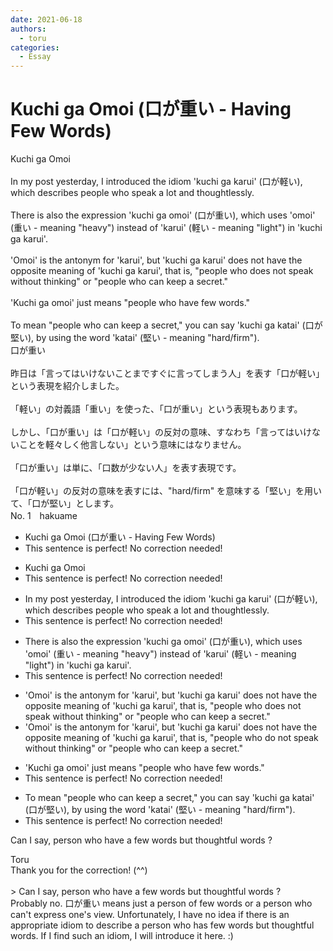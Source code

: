 ```yaml
---
date: 2021-06-18
authors:
  - toru
categories:
  - Essay
---
```


<h1 id="subject_show">Kuchi ga Omoi (口が重い - Having Few Words)</h1>
<div class="date" hidden>Jun 18, 2021 17:10</div>
<div id="post"><div id="body_show_ori">
Kuchi ga Omoi<br/><br/>In my post yesterday, I introduced the idiom 'kuchi ga karui' (口が軽い), which describes people who speak a lot and thoughtlessly.<br/><br/>There is also the expression 'kuchi ga omoi' (口が重い), which uses 'omoi' (重い - meaning "heavy") instead of 'karui' (軽い - meaning "light") in 'kuchi ga karui'.<br/><br/>'Omoi' is the antonym for 'karui', but 'kuchi ga karui' does not have the opposite meaning of 'kuchi ga karui', that is, "people who does not speak without thinking" or "people who can keep a secret."<br/><br/>'Kuchi ga omoi' just means "people who have few words."<br/><br/>To mean "people who can keep a secret," you can say 'kuchi ga katai' (口が堅い), by using the word 'katai' (堅い - meaning "hard/firm").
</div></div>

<!-- more -->

<div id="post_ja"><div id="body_show_mo">
口が重い<br/><br/>昨日は「言ってはいけないことまですぐに言ってしまう人」を表す「口が軽い」という表現を紹介しました。<br/><br/>「軽い」の対義語「重い」を使った、「口が重い」という表現もあります。<br/><br/>しかし、「口が重い」は「口が軽い」の反対の意味、すなわち「言ってはいけないことを軽々しく他言しない」という意味にはなりません。<br/><br/>「口が重い」は単に、「口数が少ない人」を表す表現です。<br/><br/>「口が軽い」の反対の意味を表すには、"hard/firm" を意味する「堅い」を用いて、「口が堅い」とします。
</div></div>
<div id="block"><div class="first_name"> No. 1　<span class="just_name">hakuame</span></div><div id="block2">
<ul class="correction_field">
<li class="incorrect">Kuchi ga Omoi (口が重い - Having Few Words)</li>
<li class="corrected perfect">This sentence is perfect! No correction needed!</li>
</ul>
<ul class="correction_field">
<li class="incorrect">Kuchi ga Omoi</li>
<li class="corrected perfect">This sentence is perfect! No correction needed!</li>
</ul>
<ul class="correction_field">
<li class="incorrect">In my post yesterday, I introduced the idiom 'kuchi ga karui' (口が軽い), which describes people who speak a lot and thoughtlessly.</li>
<li class="corrected perfect">This sentence is perfect! No correction needed!</li>
</ul>
<ul class="correction_field">
<li class="incorrect">There is also the expression 'kuchi ga omoi' (口が重い), which uses 'omoi' (重い - meaning "heavy") instead of 'karui' (軽い - meaning "light") in 'kuchi ga karui'.</li>
<li class="corrected perfect">This sentence is perfect! No correction needed!</li>
</ul>
<ul class="correction_field">
<li class="incorrect">'Omoi' is the antonym for 'karui', but 'kuchi ga karui' does not have the opposite meaning of 'kuchi ga karui', that is, "people who does not speak without thinking" or "people who can keep a secret."</li>
<li class="corrected correct">
'Omoi' is the antonym for 'karui', but 'kuchi ga karui' does not have the opposite meaning of 'kuchi ga karui', that is, "people who <span class="f_blue">do</span> not speak without thinking" or "people who can keep a secret."
</li>
</ul>
<ul class="correction_field">
<li class="incorrect">'Kuchi ga omoi' just means "people who have few words."</li>
<li class="corrected perfect">This sentence is perfect! No correction needed!</li>
</ul>
<ul class="correction_field">
<li class="incorrect">To mean "people who can keep a secret," you can say 'kuchi ga katai' (口が堅い), by using the word 'katai' (堅い - meaning "hard/firm").</li>
<li class="corrected perfect">This sentence is perfect! No correction needed!</li>
</ul>
<p class="comment_small">
 Can I say, person who have a few words but thoughtful words ?
</p>

</div><div class="name"><span class="just_name">Toru</span><br>
Thank you for the correction! (^^)<br/><br/>&gt; Can I say, person who have a few words but thoughtful words ?<br/>Probably no. 口が重い means just a person of few words or a person who can't express one's view. Unfortunately, I have no idea if there is an appropriate idiom to describe a person who has few words but thoughtful words. If I find such an idiom, I will introduce it here. :)
</div>
</div>
